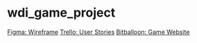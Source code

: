 # wdi_game_project

[Figma: Wireframe](https://www.figma.com/file/04dSJpViNz16WcISBs0pbJQ1/Jeopardy%3A-Classic%E2%84%A2)
[Trello: User Stories](https://trello.com/b/tuKGFzHD/game-project-board)
[Bitballoon: Game Website](heuristic-aryabhata-8a081b.bitballoon.com)

